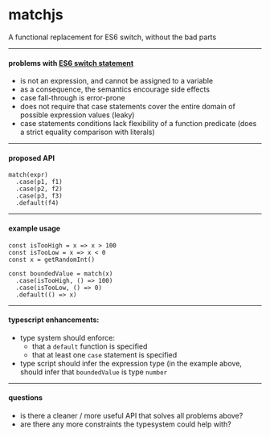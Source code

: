# matchjs

A functional replacement for ES6 switch, without the bad parts

---

#### problems with [ES6 switch statement](https://developer.mozilla.org/en-US/docs/Web/JavaScript/Reference/Statements/switch)
- is not an expression, and cannot be assigned to a variable
- as a consequence, the semantics encourage side effects
- case fall-through is error-prone
- does not require that case statements cover the entire domain of possible expression values (leaky)
- case statements conditions lack flexibility of a function predicate (does a strict equality comparison with literals)

---

#### proposed API
```es6
match(expr)
  .case(p1, f1)
  .case(p2, f2)
  .case(p3, f3)
  .default(f4)
```

---

#### example usage
```es6
const isTooHigh = x => x > 100
const isTooLow = x => x < 0
const x = getRandomInt()

const boundedValue = match(x)
  .case(isTooHigh, () => 100)
  .case(isTooLow, () => 0)
  .default(() => x)
```

---

#### typescript enhancements:
- type system should enforce:
  - that a `default` function is specified
  - that at least one `case` statement is specified
- type script should infer the expression type (in the example above, should infer that `boundedValue` is type `number`
---

#### questions 
- is there a cleaner / more useful API that solves all problems above?
- are there any more constraints the typesystem could help with?
